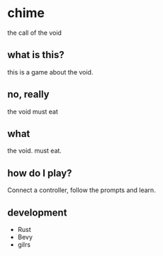 # chime

the call of the void

## what is this?

this is a game about the void.

## no, really

the void must eat

## what

the void. must eat.

## how do I play?

Connect a controller, follow the prompts and learn.

## development
* Rust
* Bevy
* gilrs